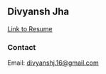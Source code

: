 ## Divyansh Jha

[Link to Resume](https://divyanshj16.github.io/divyansh-resume.pdf) 

### Contact
Email: divyanshj.16@gmail.com
